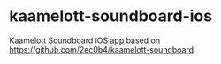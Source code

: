 # kaamelott-soundboard-ios
Kaamelott Soundboard iOS app based on https://github.com/2ec0b4/kaamelott-soundboard
